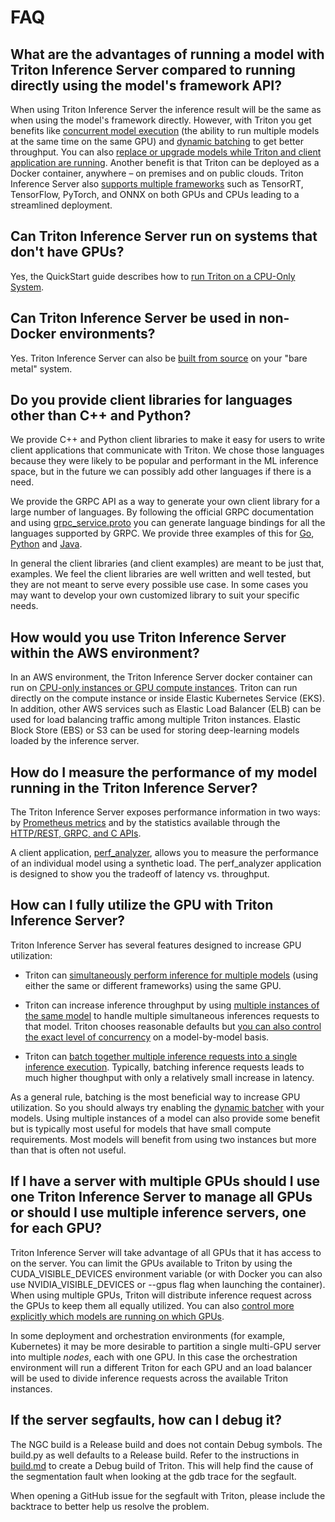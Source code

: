 <!--
# Copyright 2019-2023, NVIDIA CORPORATION & AFFILIATES. All rights reserved.
#
# Redistribution and use in source and binary forms, with or without
# modification, are permitted provided that the following conditions
# are met:
#  * Redistributions of source code must retain the above copyright
#    notice, this list of conditions and the following disclaimer.
#  * Redistributions in binary form must reproduce the above copyright
#    notice, this list of conditions and the following disclaimer in the
#    documentation and/or other materials provided with the distribution.
#  * Neither the name of NVIDIA CORPORATION nor the names of its
#    contributors may be used to endorse or promote products derived
#    from this software without specific prior written permission.
#
# THIS SOFTWARE IS PROVIDED BY THE COPYRIGHT HOLDERS ``AS IS'' AND ANY
# EXPRESS OR IMPLIED WARRANTIES, INCLUDING, BUT NOT LIMITED TO, THE
# IMPLIED WARRANTIES OF MERCHANTABILITY AND FITNESS FOR A PARTICULAR
# PURPOSE ARE DISCLAIMED.  IN NO EVENT SHALL THE COPYRIGHT OWNER OR
# CONTRIBUTORS BE LIABLE FOR ANY DIRECT, INDIRECT, INCIDENTAL, SPECIAL,
# EXEMPLARY, OR CONSEQUENTIAL DAMAGES (INCLUDING, BUT NOT LIMITED TO,
# PROCUREMENT OF SUBSTITUTE GOODS OR SERVICES; LOSS OF USE, DATA, OR
# PROFITS; OR BUSINESS INTERRUPTION) HOWEVER CAUSED AND ON ANY THEORY
# OF LIABILITY, WHETHER IN CONTRACT, STRICT LIABILITY, OR TORT
# (INCLUDING NEGLIGENCE OR OTHERWISE) ARISING IN ANY WAY OUT OF THE USE
# OF THIS SOFTWARE, EVEN IF ADVISED OF THE POSSIBILITY OF SUCH DAMAGE.
-->

# FAQ

## What are the advantages of running a model with Triton Inference Server compared to running directly using the model's framework API?

When using Triton Inference Server the inference result will be the
same as when using the model's framework directly. However, with
Triton you get benefits like [concurrent model
execution](architecture.md#concurrent-model-execution) (the ability to
run multiple models at the same time on the same GPU) and [dynamic
batching](model_configuration.md#dynamic-batcher) to get better
throughput. You can also [replace or upgrade models while Triton and
client application are running](model_management.md). Another benefit
is that Triton can be deployed as a Docker container, anywhere – on
premises and on public clouds. Triton Inference Server also [supports
multiple
frameworks](https://github.com/triton-inference-server/backend) such
as TensorRT, TensorFlow, PyTorch, and ONNX on both GPUs and CPUs
leading to a streamlined deployment.

## Can Triton Inference Server run on systems that don't have GPUs?

Yes, the QuickStart guide describes how to [run Triton on a CPU-Only
System](../getting_started/quickstart.md#run-on-cpu-only-system).

## Can Triton Inference Server be used in non-Docker environments?

Yes. Triton Inference Server can also be [built from
source](../customization_guide/build.md#building-without-docker) on your "bare metal"
system.

## Do you provide client libraries for languages other than C++ and Python?

We provide C++ and Python client libraries to make it easy for users
to write client applications that communicate with Triton. We chose
those languages because they were likely to be popular and performant
in the ML inference space, but in the future we can possibly add other
languages if there is a need.

We provide the GRPC API as a way to generate your own client library
for a large number of languages. By following the official GRPC
documentation and using
[grpc_service.proto](https://github.com/triton-inference-server/common/blob/main/protobuf/grpc_service.proto)
you can generate language bindings for all the languages supported by
GRPC. We provide three examples of this for
[Go](https://github.com/triton-inference-server/client/blob/main/src/grpc_generated/go),
[Python](https://github.com/triton-inference-server/client/blob/main/src/python/examples/grpc_client.py) and
[Java](https://github.com/triton-inference-server/client/blob/main/src/grpc_generated/java).

In general the client libraries (and client examples) are meant to be
just that, examples. We feel the client libraries are well written and
well tested, but they are not meant to serve every possible use
case. In some cases you may want to develop your own customized
library to suit your specific needs.

## How would you use Triton Inference Server within the AWS environment?

In an AWS environment, the Triton Inference Server docker container
can run on [CPU-only instances or GPU compute
instances](../getting_started/quickstart.md#launch-triton). Triton can run directly on the
compute instance or inside Elastic Kubernetes Service (EKS). In
addition, other AWS services such as Elastic Load Balancer (ELB) can
be used for load balancing traffic among multiple Triton
instances. Elastic Block Store (EBS) or S3 can be used for storing
deep-learning models loaded by the inference server.

## How do I measure the performance of my model running in the Triton Inference Server?

The Triton Inference Server exposes performance information in two
ways: by [Prometheus metrics](metrics.md) and by the statistics
available through the [HTTP/REST, GRPC, and C
APIs](../customization_guide/inference_protocols.md).

A client application,
[perf_analyzer](https://github.com/triton-inference-server/client/blob/main/src/c++/perf_analyzer/README.md),
allows you to measure the performance of an individual model using a synthetic
load. The perf_analyzer application is designed to show you the tradeoff of
latency vs. throughput.

## How can I fully utilize the GPU with Triton Inference Server?

Triton Inference Server has several features designed to increase
GPU utilization:

* Triton can [simultaneously perform inference for multiple
  models](architecture.md#concurrent-model-execution) (using either
  the same or different frameworks) using the same GPU.

* Triton can increase inference throughput by using [multiple
instances of the same
model](architecture.md#concurrent-model-execution) to handle multiple
simultaneous inferences requests to that model. Triton chooses
reasonable defaults but [you can also control the exact level of
concurrency](model_configuration.md#instance-groups) on a
model-by-model basis.

* Triton can [batch together multiple inference requests into a single
  inference execution](model_configuration.md#dynamic-batcher). Typically,
  batching inference requests leads to much higher thoughput with only
  a relatively small increase in latency.

As a general rule, batching is the most beneficial way to increase GPU
utilization. So you should always try enabling the [dynamic
batcher](model_configuration.md#dynamic-batcher) with your models. Using
multiple instances of a model can also provide some benefit but is
typically most useful for models that have small compute
requirements. Most models will benefit from using two instances but
more than that is often not useful.

## If I have a server with multiple GPUs should I use one Triton Inference Server to manage all GPUs or should I use multiple inference servers, one for each GPU?

Triton Inference Server will take advantage of all GPUs that it has
access to on the server. You can limit the GPUs available to Triton by
using the CUDA_VISIBLE_DEVICES environment variable (or with Docker
you can also use NVIDIA_VISIBLE_DEVICES or --gpus flag when launching
the container). When using multiple GPUs, Triton will distribute
inference request across the GPUs to keep them all equally
utilized. You can also [control more explicitly which models are
running on which GPUs](model_configuration.md#instance-groups).

In some deployment and orchestration environments (for example,
Kubernetes) it may be more desirable to partition a single multi-GPU
server into multiple *nodes*, each with one GPU. In this case the
orchestration environment will run a different Triton for each GPU and
an load balancer will be used to divide inference requests across the
available Triton instances.

## If the server segfaults, how can I debug it?

The NGC build is a Release build and does not contain Debug symbols.
The build.py as well defaults to a Release build. Refer to the instructions
in [build.md](../customization_guide/build.md#building-with-debug-symbols) to create a Debug build
of Triton. This will help find the cause of the segmentation fault when
looking at the gdb trace for the segfault.

When opening a GitHub issue for the segfault with Triton, please include
the backtrace to better help us resolve the problem.
